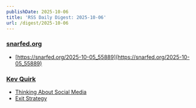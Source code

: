 ```yaml
---
publishDate: 2025-10-06
title: 'RSS Daily Digest: 2025-10-06'
url: /digest/2025-10-06
---
```


### [snarfed.org](https://snarfed.org/)

  * [https://snarfed.org/2025-10-05_55889](https://snarfed.org/2025-10-05_55889)
  
### [Kev Quirk](https://kevquirk.com/)

  * [Thinking About Social Media](https://kevquirk.com/blog/thinking-about-social-media/)
  * [Exit Strategy](https://kevquirk.com/blog/exit-strategy/)
  
